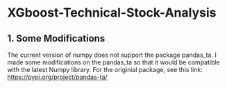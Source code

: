 # XGboost-Technical-Stock-Analysis
## 1. Some Modifications
The current version of numpy does not support the package pandas_ta. I made some modifications on the pandas_ta so that it would be compatible with the latest Numpy library. For the originial package, see this link: https://pypi.org/project/pandas-ta/
